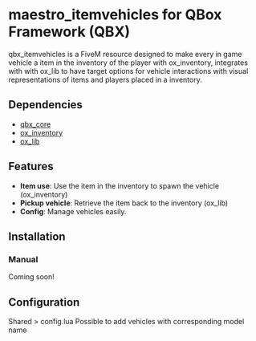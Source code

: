 # maestro_itemvehicles for QBox Framework (QBX)
qbx_itemvehicles is a FiveM resource designed to make every in game vehicle a item in the inventory of the player with ox_inventory, integrates with with ox_lib to have target options for vehicle interactions with visual representations of items and players placed in a inventory.

## Dependencies
- [qbx_core](https://github.com/Qbox-project/qbx_core)
- [ox_inventory](https://github.com/overextended/ox_inventory)
- [ox_lib](https://github.com/overextended/ox_lib)

## Features
- **Item use**: Use the item in the inventory to spawn the vehicle (ox_inventory)
- **Pickup vehicle**: Retrieve the item back to the inventory (ox_lib)
- **Config**: Manage vehicles easily.

## Installation
### Manual
Coming soon!

## Configuration
Shared > config.lua
Possible to add vehicles with corresponding model name
